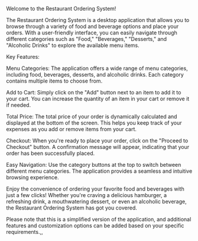 Welcome to the Restaurant Ordering System!

The Restaurant Ordering System is a desktop application that allows you to browse through a variety of food and beverage options and place your orders. With a user-friendly interface, you can easily navigate through different categories such as "Food," "Beverages," "Desserts," and "Alcoholic Drinks" to explore the available menu items.

Key Features:

Menu Categories: The application offers a wide range of menu categories, including food, beverages, desserts, and alcoholic drinks. Each category contains multiple items to choose from.

Add to Cart: Simply click on the "Add" button next to an item to add it to your cart. You can increase the quantity of an item in your cart or remove it if needed.

Total Price: The total price of your order is dynamically calculated and displayed at the bottom of the screen. This helps you keep track of your expenses as you add or remove items from your cart.

Checkout: When you're ready to place your order, click on the "Proceed to Checkout" button. A confirmation message will appear, indicating that your order has been successfully placed.

Easy Navigation: Use the category buttons at the top to switch between different menu categories. The application provides a seamless and intuitive browsing experience.

Enjoy the convenience of ordering your favorite food and beverages with just a few clicks! Whether you're craving a delicious hamburger, a refreshing drink, a mouthwatering dessert, or even an alcoholic beverage, the Restaurant Ordering System has got you covered.

Please note that this is a simplified version of the application, and additional features and customization options can be added based on your specific requirements.,,

